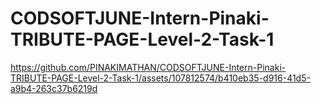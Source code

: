 # CODSOFTJUNE-Intern-Pinaki-TRIBUTE-PAGE-Level-2-Task-1


https://github.com/PINAKIMATHAN/CODSOFTJUNE-Intern-Pinaki-TRIBUTE-PAGE-Level-2-Task-1/assets/107812574/b410eb35-d916-41d5-a9b4-263c37b6219d



